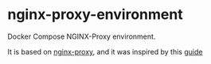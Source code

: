 # nginx-proxy-environment
Docker Compose NGINX-Proxy environment.

It is based on [nginx-proxy](https://github.com/nginx-proxy/nginx-proxy), and it was inspired by this [guide](https://www.digitalocean.com/community/tutorials/how-to-set-up-the-eclipse-theia-cloud-ide-platform-on-ubuntu-18-04)
